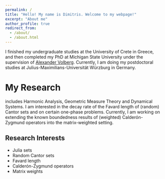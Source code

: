 ```yaml
---
permalink: /
title: "Hello! My name is Dimitris. Welcome to my webpage!"
excerpt: "About me"
author_profile: true
redirect_from: 
  - /about/
  - /about.html
---
```


I finished my undergraduate studies at the University of Crete in Greece, and then completed my PhD at Michigan State University under the supervision of [Alexander Volberg](https://www.researchgate.net/profile/Alexander-Volberg). Currently, I am doing my postdoctoral studies at Julius-Maximilians-Universität Würzburg in Germany.

My Research
======
includes Harmonic Analysis, Geometric Measure Theory and Dynamical Systems. I am interested in the decay rate of the Favard length of (random) Cantor sets and on certain one-phase problems. Currently, I am working on extending the known boundedness results of (weighted) Calderón-Zygmund operators into the matrix-weighted setting.

Research Interests
-------
- Julia sets
- Random Cantor sets
- Favard length
- Calderón-Zygmund operators
- Matrix weights
